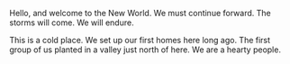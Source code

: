 Hello, and welcome to the New World. We must continue forward. The storms will come. We will endure.

This is a cold place. We set up our first homes here long ago. The first group of us planted in a valley just north of here. We are a hearty people.
